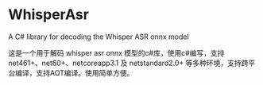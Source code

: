 ﻿# WhisperAsr
A C# library for decoding the Whisper ASR onnx model

这是一个用于解码 whisper asr onnx 模型的c#库，使用c#编写，支持 net461+、net60+、netcoreapp3.1 及 netstandard2.0+ 等多种环境，支持跨平台编译，支持AOT编译。使用简单方便。

